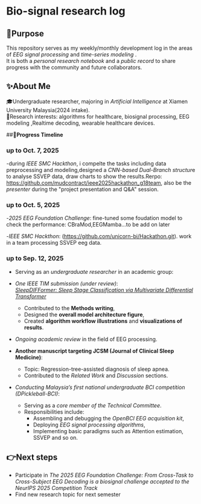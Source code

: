 # Bio-signal research log

## **📌Purpose**
This repository serves as my weekly/monthly development log in the areas of *EEG signal processing* and *time-series modeling* .  
It is both a *personal research notebook* and a *public record* to share progress with the community and future collaborators.


## **✨About Me**
🎓Undergraduate researcher, majoring in *Artificial Intelligence* at Xiamen University Malaysia(2024 intake).  
🔬Research interests: algorithms for healthcare, biosignal processing, EEG modeling ,Realtime decoding, wearable healthcare devices.


##**📅Progress Timeline**

### up to Oct. 7, 2025
-during *IEEE SMC Hackthon*, i compelte the tasks including data preprocessing and modeling,designed a *CNN-based Dual-Branch structur*e to analyse SSVEP data, draw charts to show the results.Rerpo:
 https://github.com/mudcontract/ieee2025hackathon_g18team, also be the *presenter* during the "project presentation and Q&A" session.

### up to Oct. 5, 2025
-*2025 EEG Foundation Challenge*:
 fine-tuned some foudation model to check the performance: CBraMod,EEGMamba...to be add on later
 
-*IEEE SMC Hackthon*: (https://github.com/unicorn-bi/Hackathon.git).
 work in a team processing SSVEP eeg data.
 
### up to Sep. 12, 2025
- Serving as an *undergraduate researcher* in an academic group:
- *One IEEE TIM submission (under review)*:  
  *[SleepDIFFormer: Sleep Stage Classification via Multivariate Differential Transformer](https://arxiv.org/abs/2508.15215)*  
  - Contributed to the **Methods writing**,  
  - Designed the **overall model architecture figure**,  
  - Created **algorithm workflow illustrations** and **visualizations of results**.
    
- *Ongoing academic review* in the field of EEG processing.
  
- **Another manuscript targeting JCSM (Journal of Clinical Sleep Medicine)**:  
  - Topic: Regression-tree-assisted diagnosis of sleep apnea.  
  - Contributed to the *Related Work* and *Discussion* sections.
    
- *Conducting Malaysia’s first national undergraduate BCI competition (DPickleball-BCI)*:  
  - Serving as a *core member of the Technical Committee*.  
  - Responsibilities include:  
    - Assembling and debugging the *OpenBCI EEG acquisition kit*,  
    - Deploying *EEG signal processing algorithms*,  
    - Implementing basic paradigms such as Attention estimation, SSVEP and so on.


## 👉**Next steps**
- Participate in *The 2025 EEG Foundation Challenge: From Cross-Task to Cross-Subject EEG Decoding is a biosignal challenge accepted to the NeurIPS 2025 Competition Track*
- Find new research topic for next semester
